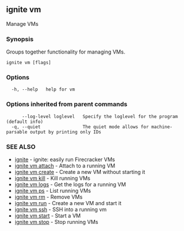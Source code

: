 ## ignite vm

Manage VMs

### Synopsis


Groups together functionality for managing VMs.


```
ignite vm [flags]
```

### Options

```
  -h, --help   help for vm
```

### Options inherited from parent commands

```
      --log-level loglevel   Specify the loglevel for the program (default info)
  -q, --quiet                The quiet mode allows for machine-parsable output by printing only IDs
```

### SEE ALSO

* [ignite](ignite.md)	 - ignite: easily run Firecracker VMs
* [ignite vm attach](ignite_vm_attach.md)	 - Attach to a running VM
* [ignite vm create](ignite_vm_create.md)	 - Create a new VM without starting it
* [ignite vm kill](ignite_vm_kill.md)	 - Kill running VMs
* [ignite vm logs](ignite_vm_logs.md)	 - Get the logs for a running VM
* [ignite vm ps](ignite_vm_ps.md)	 - List running VMs
* [ignite vm rm](ignite_vm_rm.md)	 - Remove VMs
* [ignite vm run](ignite_vm_run.md)	 - Create a new VM and start it
* [ignite vm ssh](ignite_vm_ssh.md)	 - SSH into a running vm
* [ignite vm start](ignite_vm_start.md)	 - Start a VM
* [ignite vm stop](ignite_vm_stop.md)	 - Stop running VMs

